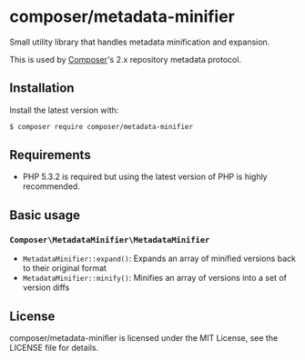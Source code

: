 composer/metadata-minifier
==========================

Small utility library that handles metadata minification and expansion.

This is used by [Composer](https://github.com/composer/composer)'s 2.x repository metadata protocol.


Installation
------------

Install the latest version with:

```bash
$ composer require composer/metadata-minifier
```

Requirements
------------

* PHP 5.3.2 is required but using the latest version of PHP is highly recommended.

Basic usage
-----------

### `Composer\MetadataMinifier\MetadataMinifier`

- `MetadataMinifier::expand()`: Expands an array of minified versions back to their original format
- `MetadataMinifier::minify()`: Minifies an array of versions into a set of version diffs

License
-------

composer/metadata-minifier is licensed under the MIT License, see the LICENSE file for details.

